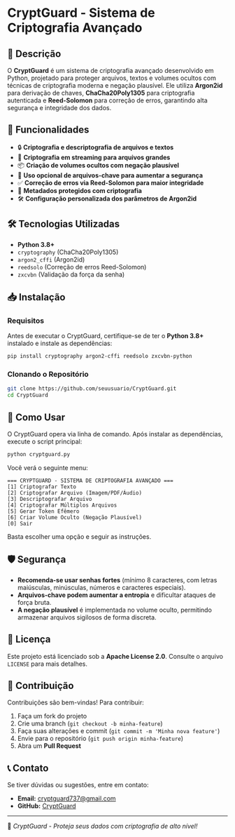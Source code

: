 # CryptGuard - Sistema de Criptografia Avançado

## 📌 Descrição
O **CryptGuard** é um sistema de criptografia avançado desenvolvido em Python, projetado para proteger arquivos, textos e volumes ocultos com técnicas de criptografia moderna e negação plausível. Ele utiliza **Argon2id** para derivação de chaves, **ChaCha20Poly1305** para criptografia autenticada e **Reed-Solomon** para correção de erros, garantindo alta segurança e integridade dos dados.

## 🚀 Funcionalidades
- 🔒 **Criptografia e descriptografia de arquivos e textos**
- 📂 **Criptografia em streaming para arquivos grandes**
- 📦 **Criação de volumes ocultos com negação plausível**
- 🔑 **Uso opcional de arquivos-chave para aumentar a segurança**
- ✅ **Correção de erros via Reed-Solomon para maior integridade**
- 🔐 **Metadados protegidos com criptografia**
- 🛠 **Configuração personalizada dos parâmetros de Argon2id**

## 🛠️ Tecnologias Utilizadas
- **Python 3.8+**
- `cryptography` (ChaCha20Poly1305)
- `argon2_cffi` (Argon2id)
- `reedsolo` (Correção de erros Reed-Solomon)
- `zxcvbn` (Validação da força da senha)

## 📥 Instalação
### Requisitos
Antes de executar o CryptGuard, certifique-se de ter o **Python 3.8+** instalado e instale as dependências:
```bash
pip install cryptography argon2-cffi reedsolo zxcvbn-python
```

### Clonando o Repositório
```bash
git clone https://github.com/seuusuario/CryptGuard.git
cd CryptGuard
```

## 🔧 Como Usar
O CryptGuard opera via linha de comando. Após instalar as dependências, execute o script principal:
```bash
python cryptguard.py
```

Você verá o seguinte menu:
```
=== CRYPTGUARD - SISTEMA DE CRIPTOGRAFIA AVANÇADO ===
[1] Criptografar Texto
[2] Criptografar Arquivo (Imagem/PDF/Áudio)
[3] Descriptografar Arquivo
[4] Criptografar Múltiplos Arquivos
[5] Gerar Token Efêmero
[6] Criar Volume Oculto (Negação Plausível)
[0] Sair
```
Basta escolher uma opção e seguir as instruções.

## 🛡️ Segurança
- **Recomenda-se usar senhas fortes** (mínimo 8 caracteres, com letras maiúsculas, minúsculas, números e caracteres especiais).
- **Arquivos-chave podem aumentar a entropia** e dificultar ataques de força bruta.
- **A negação plausível** é implementada no volume oculto, permitindo armazenar arquivos sigilosos de forma discreta.

## 📜 Licença
Este projeto está licenciado sob a **Apache License 2.0**. Consulte o arquivo `LICENSE` para mais detalhes.

## 🤝 Contribuição
Contribuições são bem-vindas! Para contribuir:
1. Faça um fork do projeto
2. Crie uma branch (`git checkout -b minha-feature`)
3. Faça suas alterações e commit (`git commit -m 'Minha nova feature'`)
4. Envie para o repositório (`git push origin minha-feature`)
5. Abra um **Pull Request**

## 📞 Contato
Se tiver dúvidas ou sugestões, entre em contato:
- **Email:** cryptguard737@gmail.com
- **GitHub:** [CryptGuard](https://github.com/Crypt-Guard)

---
🔐 *CryptGuard - Proteja seus dados com criptografia de alto nível!*
